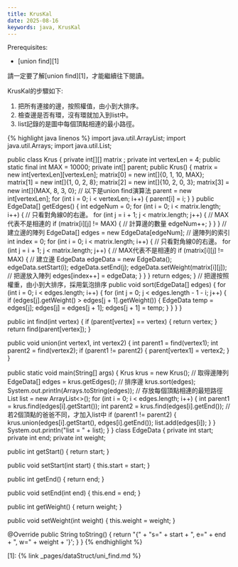 ```yaml
---
title: KrusKal
date: 2025-08-16
keywords: java, KrusKal
---
```

Prerequisites:

- [union find][1]

請一定要了解[union find][1]，才能繼續往下閱讀。<br>

KrusKal的步驟如下:<br>
1. 把所有連接的邊，按照權值，由小到大排序。
2. 檢查邊是否有環，沒有環就加入到list中。
3. list記錄的是圖中每個頂點相連的最小路徑。

{% highlight java linenos %}
import java.util.ArrayList;
import java.util.Arrays;
import java.util.List;

public class Krus {
  private int[][] matrix ;
  private int vertexLen = 4;
  public static final int MAX = 10000;
  private int[] parent;
  public Krus() {
    matrix = new int[vertexLen][vertexLen];
    matrix[0] = new int[]{0, 1, 10, MAX};
    matrix[1] = new int[]{1, 0, 2, 8};
    matrix[2] = new int[]{10, 2, 0, 3};
    matrix[3] = new int[]{MAX, 8, 3, 0};
    // 以下是union find演算法
    parent = new int[vertexLen];
    for (int i = 0; i < vertexLen; i++) {
      parent[i] = i;
    }
  }
  public EdgeData[] getEdges() {
    int edgeNum = 0;
    for (int i = 0; i < matrix.length; i++) {
      // 只看對角線0的右邊。
      for (int j = i + 1; j < matrix.length; j++) {
        // MAX代表不是相連的
        if (matrix[i][j] != MAX) {
          // 計算邊的數量
          edgeNum++;
        }
      }
    }
    // 建立邊的陣列
    EdgeData[] edges = new EdgeData[edgeNum];
    // 邊陣列的索引
    int index = 0;
    for (int i = 0; i < matrix.length; i++) {
      // 只看對角線0的右邊。
      for (int j = i + 1; j < matrix.length; j++) {
        // MAX代表不是相連的
        if (matrix[i][j] != MAX) {
          // 建立邊
          EdgeData edgeData = new EdgeData();
          edgeData.setStart(i);
          edgeData.setEnd(j);
          edgeData.setWeight(matrix[i][j]);
          // 把邊放入陣列
          edges[index++] = edgeData;
        }
      }
    }
    return edges;
  }
  // 把邊按照權重，由小到大排序，採用氣泡排序
  public void sort(EdgeData[] edges) {
    for (int i = 0; i < edges.length; i++) {
      for (int j = 0; j < edges.length - 1 - i; j++) {
        if (edges[j].getWeight() > edges[j + 1].getWeight()) {
          EdgeData temp = edges[j];
          edges[j] = edges[j + 1];
          edges[j + 1] = temp;
        }
      }
    }
  }

  public int find(int vertex) {
    if (parent[vertex] == vertex) {
      return vertex;
    }
    return find(parent[vertex]);
  }

  public void union(int vertex1, int vertex2) {
    int parent1 = find(vertex1);
    int parent2 = find(vertex2);
    if (parent1 != parent2) {
      parent[vertex1] = vertex2;
    }
  }

  public static void main(String[] args) {
    Krus krus = new Krus();
    // 取得邊陣列
    EdgeData[] edges = krus.getEdges();
    // 排序邊
    krus.sort(edges);
    System.out.println(Arrays.toString(edges));
    // 存放每個頂點相連的最短路徑
    List<EdgeData> list = new ArrayList<>();
    for (int i = 0; i < edges.length; i++) {
      int parent1 = krus.find(edges[i].getStart());
      int parent2 = krus.find(edges[i].getEnd());
      // 若2個頂點的爸爸不同，才加入list中
      if (parent1 != parent2) {
        krus.union(edges[i].getStart(), edges[i].getEnd());
        list.add(edges[i]);
      }
    }
    System.out.println("list = "  + list);
  }
}
class EdgeData {
  private int start;
  private int end;
  private int weight;

  public int getStart() {
    return start;
  }

  public void setStart(int start) {
    this.start = start;
  }

  public int getEnd() {
    return end;
  }

  public void setEnd(int end) {
    this.end = end;
  }

  public int getWeight() {
    return weight;
  }

  public void setWeight(int weight) {
    this.weight = weight;
  }

  @Override
  public String toString() {
    return "{" +
        "s=" + start +
        ", e=" + end +
        ", w=" + weight +
        '}';
  }
}
{% endhighlight %}

[1]: {% link _pages/dataStruct/uni_find.md %}